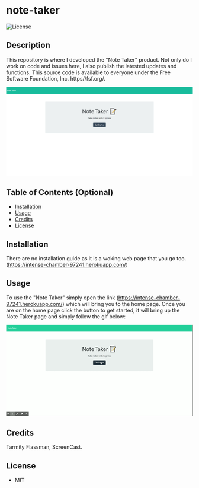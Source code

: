# note-taker

![License](https://img.shields.io/github/license/tarmity/note-taker)

## Description 

This repository is where I developed the "Note Taker" product. Not only do I work on code and issues here, I also publish the latested updates and functions. This source code is available to everyone under the Free Software Foundation, Inc. https//fsf.org/.

![img](./public/assets/images/landingPage.png)

## Table of Contents (Optional)


* [Installation](#installation)
* [Usage](#usage)
* [Credits](#credits)
* [License](#license)


## Installation

There are no installation guide as it is a woking web page that you go too.(https://intense-chamber-97241.herokuapp.com/) 


## Usage 

To use the "Note Taker" simply open the link (https://intense-chamber-97241.herokuapp.com/) which will bring you to the home page.
Once you are on the home page click the button to get started, it will bring up the Note Taker page and simply follow the gif below:

![animated gif](https://github.com/Tarmity/note-taker/blob/master/public/assets/images/animatedNote.gif)


## Credits

Tarmity Flassman, ScreenCast.

## License
  * MIT
 

